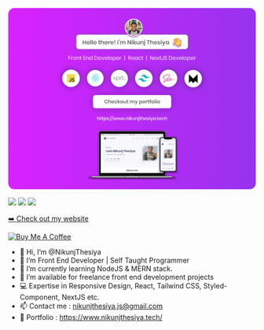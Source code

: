 <img src="https://github.com/NikunjThesiya/NikunjThesiya/blob/main/nikunjthesiyabanner.png" alt="Nikunj Thesiya GitHub header image">

<p><a href="https://twitter.com/NikunjThesiya2"><img src="https://img.shields.io/badge/twitter-%231DA1F2.svg?&style=for-the-badge&logo=twitter&logoColor=white" height=25></a> <a href="https://www.linkedin.com/in/nikunjthesiya/"><img src="https://img.shields.io/badge/linkedin-%230077B5.svg?&style=for-the-badge&logo=linkedin&logoColor=white" height=25></a> <a href="https://www.instagram.com/ll_nikunj.thesiya_ll/"><img src="https://img.shields.io/badge/instagram-%23E4405F.svg?&style=for-the-badge&logo=instagram&logoColor=white" height=25></a></p>
<p><a href="https://www.mokkapps.de">➡️ Check out my website</a></p>
<a href="https://www.buymeacoffee.com/mokkapps" target="_blank" rel="noreferrer nofollow">
   <img src="https://cdn.buymeacoffee.com/buttons/default-red.png" alt="Buy Me A Coffee" height="40" width="170" >
</a>

- 👋 Hi, I’m @NikunjThesiya
- 👀 I’m Front End Developer | Self Taught Programmer
- 🌱 I’m currently learning NodeJS & MERN stack.
- 💞️ I’m available for freelance front end development projects
- 💻 Expertise in Responsive Design, React, Tailwind CSS, Styled-Component, NextJS etc.
- 📫 Contact me : nikunjthesiya.js@gmail.com
- 🙂 Portfolio : https://www.nikunjthesiya.tech/

<!---
NikunjThesiya/NikunjThesiya is a ✨ special ✨ repository because its `README.md` (this file) appears on your GitHub profile.
You can click the Preview link to take a look at your changes.
--->
